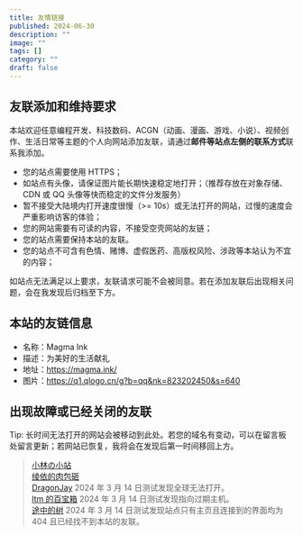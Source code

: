 ```yaml
---
title: 友情链接
published: 2024-06-30
description: ""
image: ""
tags: []
category: ""
draft: false
---
```


## 友联添加和维持要求

本站欢迎任意编程开发、科技数码、ACGN（动画、漫画、游戏、小说）、视频创作、生活日常等主题的个人向网站添加友联，请通过**邮件等站点左侧的联系方式**联系我添加。

- 您的站点需要使用 HTTPS；
- 如站点有头像，请保证图片能长期快速稳定地打开；（推荐存放在对象存储、CDN 或 QQ 头像等快而稳定的文件分发服务）
- 暂不接受大陆境内打开速度很慢（>= 10s）或无法打开的网站，过慢的速度会严重影响访客的体验；
- 您的网站需要有可读的内容，不接受空壳网站的友链；
- 您的站点需要保持本站的友联。
- 您的站点不可含有色情、赌博、虚假医药、高版权风险、涉政等本站认为不宜的内容；

如站点无法满足以上要求，友联请求可能不会被同意。若在添加友联后出现相关问题，会在我发现后归档至下方。

## 本站的友链信息

- 名称：Magma Ink
- 描述：为美好的生活献礼
- 地址：https://magma.ink/
- 图片：https://q1.qlogo.cn/g?b=qq&nk=823202450&s=640

## 出现故障或已经关闭的友联

Tip: 长时间无法打开的网站会被移动到此处。若您的域名有变动，可以在留言板处留言更新；若网站已恢复，我将会在发现后第一时间移回上方。

> [小林の小站](https://dylanlynn.top/)  
> [绫依的肉包砸](https://www.dreamchaser-luzeyu.info/)  
> [DragonJay](https://blog.furrysp.top/) 2024 年 3 月 14 日测试发现全球无法打开。  
> [ltm 的百宝箱](https://ltm.ink/) 2024 年 3 月 14 日测试发现指向过期主机。  
> [途中的树](https://zkpeace.com/) 2024 年 3 月 14 日测试发现站点只有主页且连接到的界面均为 404 且已经找不到本站的友联。
